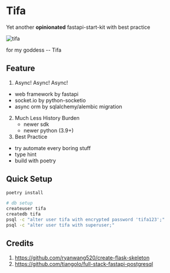 # Tifa

Yet another **opinionated** fastapi-start-kit with best practice

![tifa](https://user-images.githubusercontent.com/5625783/118087406-19244200-b3f8-11eb-839d-f8faf3044f2d.gif)

for my goddess -- Tifa

## Feature

1. Async! Async! Async!
  - web framework by fastapi
  - socket.io by python-socketio
  - async orm by sqlalchemy/alembic migration
2. Much Less History Burden
	- newer sdk
	- newer python (3.9+)
3. Best Practice
  - try automate every boring stuff
  - type hint
  - build with poetry

## Quick Setup

```bash
poetry install

# db setup
createuser tifa
createdb tifa
psql -c "alter user tifa with encrypted password 'tifa123';"
psql -c "alter user tifa with superuser;"
```

## Credits

1. https://github.com/ryanwang520/create-flask-skeleton
2. https://github.com/tiangolo/full-stack-fastapi-postgresql

